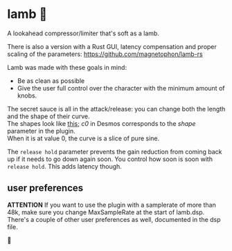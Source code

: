 # lamb 🐑

A lookahead compressor/limiter that's soft as a lamb. 

There is also a version with a Rust GUI, latency compensation and proper scaling of the parameters:
https://github.com/magnetophon/lamb-rs

Lamb was made with these goals in mind:
- Be as clean as possible
- Give the user full control over the character with the minimum amount of knobs.

The secret sauce is all in the attack/release:
you can change both the length and the shape of their curve.  
The shapes look like [this](https://www.desmos.com/calculator/cog4ujr7cs); _c0_ in Desmos corresponds to the _shape_ parameter in the plugin.  
When it is at value 0, the curve is a slice of pure sine.  

The ``release hold`` parameter prevents the gain reduction from coming back up if it needs to go down again soon.
You control how soon is soon with ``release hold``.
This adds latency though.


## user preferences

  **ATTENTION** If you want to use the plugin with a samplerate of more than 48k, make sure you change 
  MaxSampleRate at the start of lamb.dsp.  
  There's a couple of other user preferences as well, documented in the dsp file.

🐑
